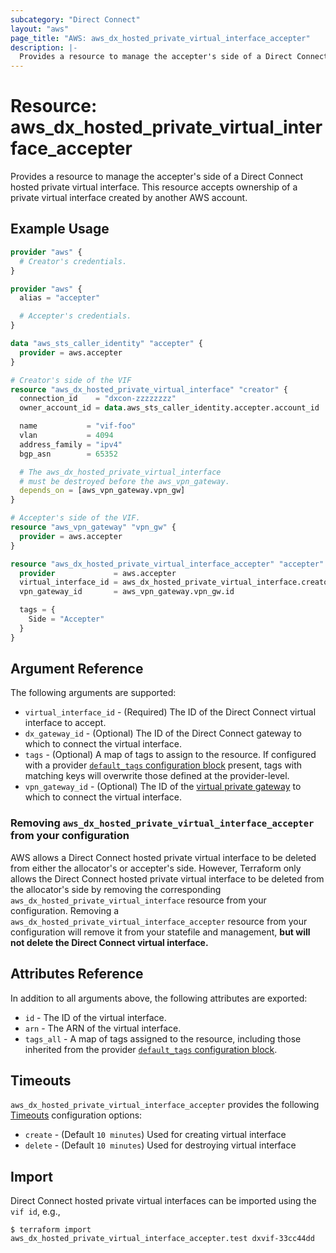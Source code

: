 ```yaml
---
subcategory: "Direct Connect"
layout: "aws"
page_title: "AWS: aws_dx_hosted_private_virtual_interface_accepter"
description: |-
  Provides a resource to manage the accepter's side of a Direct Connect hosted private virtual interface.
---
```


# Resource: aws_dx_hosted_private_virtual_interface_accepter

Provides a resource to manage the accepter's side of a Direct Connect hosted private virtual interface.
This resource accepts ownership of a private virtual interface created by another AWS account.

## Example Usage

```terraform
provider "aws" {
  # Creator's credentials.
}

provider "aws" {
  alias = "accepter"

  # Accepter's credentials.
}

data "aws_sts_caller_identity" "accepter" {
  provider = aws.accepter
}

# Creator's side of the VIF
resource "aws_dx_hosted_private_virtual_interface" "creator" {
  connection_id    = "dxcon-zzzzzzzz"
  owner_account_id = data.aws_sts_caller_identity.accepter.account_id

  name           = "vif-foo"
  vlan           = 4094
  address_family = "ipv4"
  bgp_asn        = 65352

  # The aws_dx_hosted_private_virtual_interface
  # must be destroyed before the aws_vpn_gateway.
  depends_on = [aws_vpn_gateway.vpn_gw]
}

# Accepter's side of the VIF.
resource "aws_vpn_gateway" "vpn_gw" {
  provider = aws.accepter
}

resource "aws_dx_hosted_private_virtual_interface_accepter" "accepter" {
  provider             = aws.accepter
  virtual_interface_id = aws_dx_hosted_private_virtual_interface.creator.id
  vpn_gateway_id       = aws_vpn_gateway.vpn_gw.id

  tags = {
    Side = "Accepter"
  }
}
```

## Argument Reference

The following arguments are supported:

* `virtual_interface_id` - (Required) The ID of the Direct Connect virtual interface to accept.
* `dx_gateway_id` - (Optional) The ID of the Direct Connect gateway to which to connect the virtual interface.
* `tags` - (Optional) A map of tags to assign to the resource. If configured with a provider [`default_tags` configuration block](/docs/providers/aws/index.html#default_tags-configuration-block) present, tags with matching keys will overwrite those defined at the provider-level.
* `vpn_gateway_id` - (Optional) The ID of the [virtual private gateway](vpn_gateway.html) to which to connect the virtual interface.

### Removing `aws_dx_hosted_private_virtual_interface_accepter` from your configuration

AWS allows a Direct Connect hosted private virtual interface to be deleted from either the allocator's or accepter's side.
However, Terraform only allows the Direct Connect hosted private virtual interface to be deleted from the allocator's side
by removing the corresponding `aws_dx_hosted_private_virtual_interface` resource from your configuration.
Removing a `aws_dx_hosted_private_virtual_interface_accepter` resource from your configuration will remove it
from your statefile and management, **but will not delete the Direct Connect virtual interface.**

## Attributes Reference

In addition to all arguments above, the following attributes are exported:

* `id` - The ID of the virtual interface.
* `arn` - The ARN of the virtual interface.
* `tags_all` - A map of tags assigned to the resource, including those inherited from the provider [`default_tags` configuration block](/docs/providers/aws/index.html#default_tags-configuration-block).

## Timeouts

`aws_dx_hosted_private_virtual_interface_accepter` provides the following
[Timeouts](https://www.terraform.io/docs/configuration/blocks/resources/syntax.html#operation-timeouts) configuration options:

- `create` - (Default `10 minutes`) Used for creating virtual interface
- `delete` - (Default `10 minutes`) Used for destroying virtual interface

## Import

Direct Connect hosted private virtual interfaces can be imported using the `vif id`, e.g.,

```
$ terraform import aws_dx_hosted_private_virtual_interface_accepter.test dxvif-33cc44dd
```
